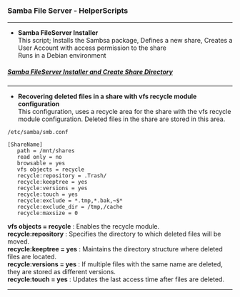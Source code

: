 ### Samba File Server - HelperScripts
---


- **Samba FileServer Installer** <br>
This script; Installs the Sambsa package, Defines a new share, Creates a User Account with access permission to the share <br>
Runs in a Debian environment
##### [Samba FileServer Installer and Create Share Directory](https://github.com/eesmer/DocAndTools/blob/main/SambaFileServer-HelperScripts/samba-fileserver-installer.sh)
---
- **Recovering deleted files in a share with vfs recycle module configuration** <br>
This configuration, uses a recycle area for the share with the vfs recycle module configuration.
Deleted files in the share are stored in this area. <br>
```
/etc/samba/smb.conf
```
```
[ShareName]
   path = /mnt/shares
   read only = no
   browsable = yes
   vfs objects = recycle
   recycle:repository = .Trash/
   recycle:keeptree = yes
   recycle:versions = yes
   recycle:touch = yes
   recycle:exclude = *.tmp,*.bak,~$*
   recycle:exclude_dir = /tmp,/cache
   recycle:maxsize = 0
```

**vfs objects = recycle**  : Enables the recycle module. <br>
**recycle:repository**     : Specifies the directory to which deleted files will be moved.  <br>
**recycle:keeptree = yes** : Maintains the directory structure where deleted files are located. <br>
**recycle:versions = yes** : If multiple files with the same name are deleted, they are stored as different versions. <br>
**recycle:touch = yes**    : Updates the last access time after files are deleted. <br>

---
